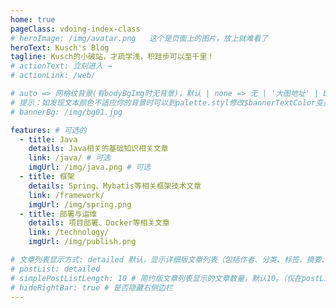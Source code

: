 ```yaml
---
home: true
pageClass: vdoing-index-class
# heroImage: /img/avatar.png   这个是页面上的图片，放上就难看了
heroText: Kusch's Blog
tagline: Kusch的小破站，才疏学浅，积跬步可以至千里！
# actionText: 立刻进入 →
# actionLink: /web/

# auto => 网格纹背景(有bodyBgImg时无背景)，默认 | none => 无 | '大图地址' | background: 自定义背景样式       
# 提示：如发现文本颜色不适应你的背景时可以到palette.styl修改$bannerTextColor变量
# bannerBg: /img/bg01.jpg

features: # 可选的
  - title: Java
    details: Java相关的基础知识相关文章
    link: /java/ # 可选
    imgUrl: /img/java.png # 可选
  - title: 框架
    details: Spring、Mybatis等相关框架技术文章
    link: /framework/
    imgUrl: /img/spring.png
  - title: 部署与运维
    details: 项目部署、Docker等相关文章
    link: /technology/
    imgUrl: /img/publish.png

# 文章列表显示方式: detailed 默认，显示详细版文章列表（包括作者、分类、标签、摘要、分页等）| simple => 显示简约版文章列表（仅标题和日期）| none 不显示文章列表
# postList: detailed
# simplePostListLength: 10 # 简约版文章列表显示的文章数量，默认10。（仅在postList设置为simple时生效）
# hideRightBar: true # 是否隐藏右侧边栏
---
```




<ClientOnly>
  <IndexBigImg />
</ClientOnly>
